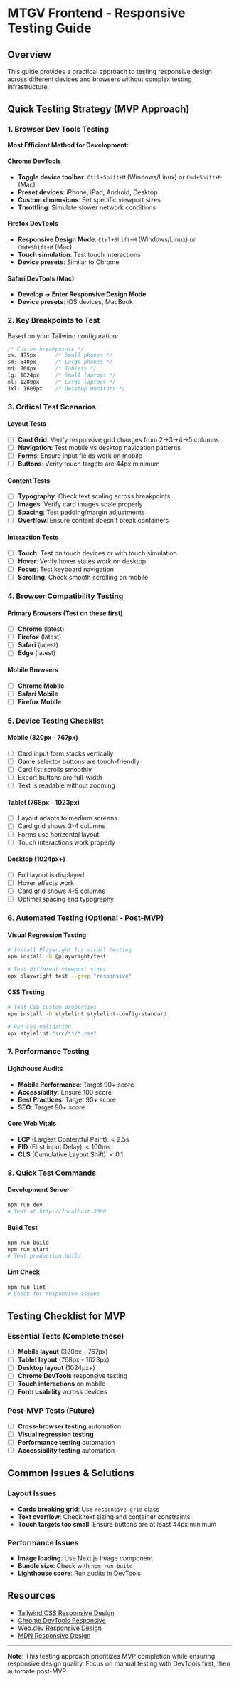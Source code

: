 # MTGV Frontend - Responsive Testing Guide

## Overview
This guide provides a practical approach to testing responsive design across different devices and browsers without complex testing infrastructure.

## Quick Testing Strategy (MVP Approach)

### 1. Browser Dev Tools Testing
**Most Efficient Method for Development:**

#### Chrome DevTools
- **Toggle device toolbar**: `Ctrl+Shift+M` (Windows/Linux) or `Cmd+Shift+M` (Mac)
- **Preset devices**: iPhone, iPad, Android, Desktop
- **Custom dimensions**: Set specific viewport sizes
- **Throttling**: Simulate slower network conditions

#### Firefox DevTools
- **Responsive Design Mode**: `Ctrl+Shift+M` (Windows/Linux) or `Cmd+Shift+M` (Mac)
- **Touch simulation**: Test touch interactions
- **Device presets**: Similar to Chrome

#### Safari DevTools (Mac)
- **Develop → Enter Responsive Design Mode**
- **Device presets**: iOS devices, MacBook

### 2. Key Breakpoints to Test
Based on your Tailwind configuration:

```css
/* Custom breakpoints */
xs: 475px      /* Small phones */
sm: 640px      /* Large phones */
md: 768px      /* Tablets */
lg: 1024px     /* Small laptops */
xl: 1280px     /* Large laptops */
3xl: 1600px    /* Desktop monitors */
```

### 3. Critical Test Scenarios

#### Layout Tests
- [ ] **Card Grid**: Verify responsive grid changes from 2→3→4→5 columns
- [ ] **Navigation**: Test mobile vs desktop navigation patterns
- [ ] **Forms**: Ensure input fields work on mobile
- [ ] **Buttons**: Verify touch targets are 44px minimum

#### Content Tests
- [ ] **Typography**: Check text scaling across breakpoints
- [ ] **Images**: Verify card images scale properly
- [ ] **Spacing**: Test padding/margin adjustments
- [ ] **Overflow**: Ensure content doesn't break containers

#### Interaction Tests
- [ ] **Touch**: Test on touch devices or with touch simulation
- [ ] **Hover**: Verify hover states work on desktop
- [ ] **Focus**: Test keyboard navigation
- [ ] **Scrolling**: Check smooth scrolling on mobile

### 4. Browser Compatibility Testing

#### Primary Browsers (Test on these first)
- [ ] **Chrome** (latest)
- [ ] **Firefox** (latest)
- [ ] **Safari** (latest)
- [ ] **Edge** (latest)

#### Mobile Browsers
- [ ] **Chrome Mobile**
- [ ] **Safari Mobile**
- [ ] **Firefox Mobile**

### 5. Device Testing Checklist

#### Mobile (320px - 767px)
- [ ] Card input form stacks vertically
- [ ] Game selector buttons are touch-friendly
- [ ] Card list scrolls smoothly
- [ ] Export buttons are full-width
- [ ] Text is readable without zooming

#### Tablet (768px - 1023px)
- [ ] Layout adapts to medium screens
- [ ] Card grid shows 3-4 columns
- [ ] Forms use horizontal layout
- [ ] Touch interactions work properly

#### Desktop (1024px+)
- [ ] Full layout is displayed
- [ ] Hover effects work
- [ ] Card grid shows 4-5 columns
- [ ] Optimal spacing and typography

### 6. Automated Testing (Optional - Post-MVP)

#### Visual Regression Testing
```bash
# Install Playwright for visual testing
npm install -D @playwright/test

# Test different viewport sizes
npx playwright test --grep "responsive"
```

#### CSS Testing
```bash
# Test CSS custom properties
npm install -D stylelint stylelint-config-standard

# Run CSS validation
npx stylelint "src/**/*.css"
```

### 7. Performance Testing

#### Lighthouse Audits
- **Mobile Performance**: Target 90+ score
- **Accessibility**: Ensure 100 score
- **Best Practices**: Target 90+ score
- **SEO**: Target 90+ score

#### Core Web Vitals
- **LCP** (Largest Contentful Paint): < 2.5s
- **FID** (First Input Delay): < 100ms
- **CLS** (Cumulative Layout Shift): < 0.1

### 8. Quick Test Commands

#### Development Server
```bash
npm run dev
# Test at http://localhost:3000
```

#### Build Test
```bash
npm run build
npm run start
# Test production build
```

#### Lint Check
```bash
npm run lint
# Check for responsive issues
```

## Testing Checklist for MVP

### Essential Tests (Complete these)
- [ ] **Mobile layout** (320px - 767px)
- [ ] **Tablet layout** (768px - 1023px)
- [ ] **Desktop layout** (1024px+)
- [ ] **Chrome DevTools** responsive testing
- [ ] **Touch interactions** on mobile
- [ ] **Form usability** across devices

### Post-MVP Tests (Future)
- [ ] **Cross-browser testing** automation
- [ ] **Visual regression testing**
- [ ] **Performance testing** automation
- [ ] **Accessibility testing** automation

## Common Issues & Solutions

### Layout Issues
- **Cards breaking grid**: Use `responsive-grid` class
- **Text overflow**: Check text sizing and container constraints
- **Touch targets too small**: Ensure buttons are at least 44px minimum

### Performance Issues
- **Image loading**: Use Next.js Image component
- **Bundle size**: Check with `npm run build`
- **Lighthouse score**: Run audits in DevTools

## Resources

- [Tailwind CSS Responsive Design](https://tailwindcss.com/docs/responsive-design)
- [Chrome DevTools Responsive](https://developer.chrome.com/docs/devtools/device-mode/)
- [Web.dev Responsive Design](https://web.dev/learn/design/responsive/)
- [MDN Responsive Design](https://developer.mozilla.org/en-US/docs/Learn/CSS/CSS_layout/Responsive_Design)

---

**Note**: This testing approach prioritizes MVP completion while ensuring responsive design quality. Focus on manual testing with DevTools first, then automate post-MVP. 